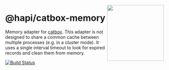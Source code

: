 <a href="http://hapijs.com"><img src="https://raw.githubusercontent.com/hapijs/assets/master/images/family.png" width="180px" align="right" /></a>

# @hapi/catbox-memory

Memory adapter for [catbox](https://github.com/hapijs/catbox).
This adapter is not designed to share a common cache between multiple processes (e.g. in a cluster
mode). It uses a single interval timeout to look for expired records and clean them from memory.

[![Build Status](https://api.travis-ci.org/hapijs/catbox-memory.svg)](https://travis-ci.org/hapijs/catbox-memory)
